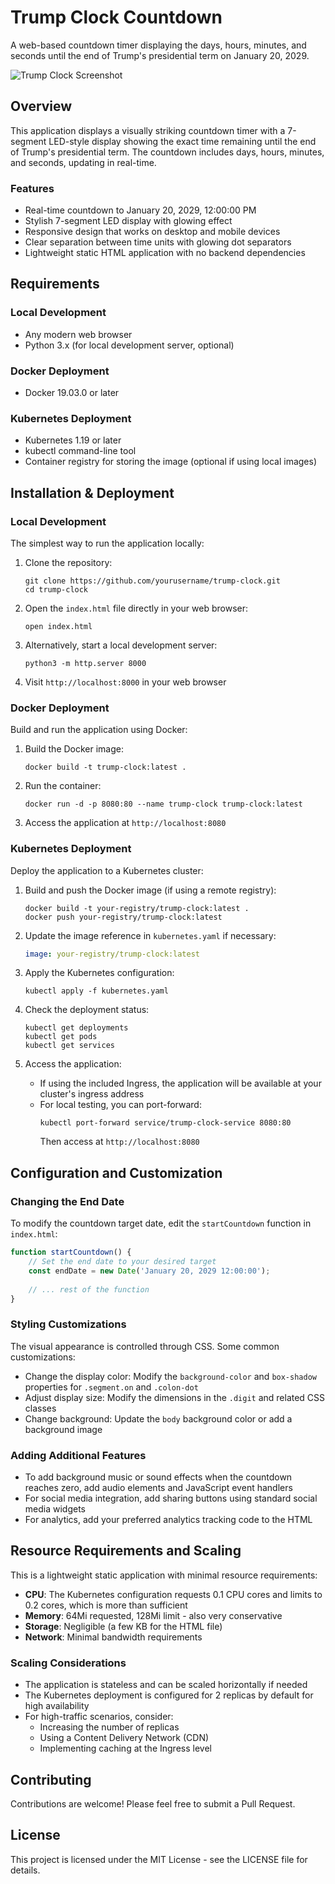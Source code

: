 # Trump Clock Countdown

A web-based countdown timer displaying the days, hours, minutes, and seconds until the end of Trump's presidential term on January 20, 2029.

![Trump Clock Screenshot](https://via.placeholder.com/800x400?text=Trump+Clock+Countdown)

## Overview

This application displays a visually striking countdown timer with a 7-segment LED-style display showing the exact time remaining until the end of Trump's presidential term. The countdown includes days, hours, minutes, and seconds, updating in real-time.

### Features

- Real-time countdown to January 20, 2029, 12:00:00 PM
- Stylish 7-segment LED display with glowing effect
- Responsive design that works on desktop and mobile devices
- Clear separation between time units with glowing dot separators
- Lightweight static HTML application with no backend dependencies

## Requirements

### Local Development
- Any modern web browser
- Python 3.x (for local development server, optional)

### Docker Deployment
- Docker 19.03.0 or later

### Kubernetes Deployment
- Kubernetes 1.19 or later
- kubectl command-line tool
- Container registry for storing the image (optional if using local images)

## Installation & Deployment

### Local Development

The simplest way to run the application locally:

1. Clone the repository:
   ```
   git clone https://github.com/yourusername/trump-clock.git
   cd trump-clock
   ```

2. Open the `index.html` file directly in your web browser:
   ```
   open index.html
   ```

3. Alternatively, start a local development server:
   ```
   python3 -m http.server 8000
   ```

4. Visit `http://localhost:8000` in your web browser

### Docker Deployment

Build and run the application using Docker:

1. Build the Docker image:
   ```
   docker build -t trump-clock:latest .
   ```

2. Run the container:
   ```
   docker run -d -p 8080:80 --name trump-clock trump-clock:latest
   ```

3. Access the application at `http://localhost:8080`

### Kubernetes Deployment

Deploy the application to a Kubernetes cluster:

1. Build and push the Docker image (if using a remote registry):
   ```
   docker build -t your-registry/trump-clock:latest .
   docker push your-registry/trump-clock:latest
   ```

2. Update the image reference in `kubernetes.yaml` if necessary:
   ```yaml
   image: your-registry/trump-clock:latest
   ```

3. Apply the Kubernetes configuration:
   ```
   kubectl apply -f kubernetes.yaml
   ```

4. Check the deployment status:
   ```
   kubectl get deployments
   kubectl get pods
   kubectl get services
   ```

5. Access the application:
   - If using the included Ingress, the application will be available at your cluster's ingress address
   - For local testing, you can port-forward:
     ```
     kubectl port-forward service/trump-clock-service 8080:80
     ```
     Then access at `http://localhost:8080`

## Configuration and Customization

### Changing the End Date

To modify the countdown target date, edit the `startCountdown` function in `index.html`:

```javascript
function startCountdown() {
    // Set the end date to your desired target
    const endDate = new Date('January 20, 2029 12:00:00');
    
    // ... rest of the function
}
```

### Styling Customizations

The visual appearance is controlled through CSS. Some common customizations:

- Change the display color: Modify the `background-color` and `box-shadow` properties for `.segment.on` and `.colon-dot`
- Adjust display size: Modify the dimensions in the `.digit` and related CSS classes
- Change background: Update the `body` background color or add a background image

### Adding Additional Features

- To add background music or sound effects when the countdown reaches zero, add audio elements and JavaScript event handlers
- For social media integration, add sharing buttons using standard social media widgets
- For analytics, add your preferred analytics tracking code to the HTML

## Resource Requirements and Scaling

This is a lightweight static application with minimal resource requirements:

- **CPU**: The Kubernetes configuration requests 0.1 CPU cores and limits to 0.2 cores, which is more than sufficient
- **Memory**: 64Mi requested, 128Mi limit - also very conservative
- **Storage**: Negligible (a few KB for the HTML file)
- **Network**: Minimal bandwidth requirements

### Scaling Considerations

- The application is stateless and can be scaled horizontally if needed
- The Kubernetes deployment is configured for 2 replicas by default for high availability
- For high-traffic scenarios, consider:
  - Increasing the number of replicas
  - Using a Content Delivery Network (CDN)
  - Implementing caching at the Ingress level

## Contributing

Contributions are welcome! Please feel free to submit a Pull Request.

## License

This project is licensed under the MIT License - see the LICENSE file for details.

